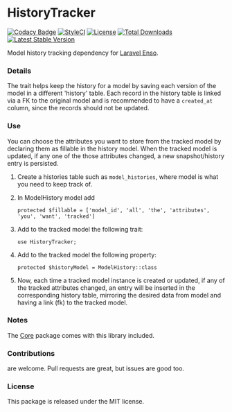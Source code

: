 <!--h-->
# HistoryTracker
[![Codacy Badge](https://api.codacy.com/project/badge/Grade/71c1e5e3e2c940fa8f3fb0ebda9db1fb)](https://www.codacy.com/app/laravel-enso/HistoryTracker?utm_source=github.com&utm_medium=referral&utm_content=laravel-enso/HistoryTracker&utm_campaign=badger)
[![StyleCI](https://styleci.io/repos/85500161/shield?branch=master)](https://styleci.io/repos/85500161)
[![License](https://poser.pugx.org/laravel-enso/historytracker/license)](https://packagist.org/packages/laravel-enso/historytracker)
[![Total Downloads](https://poser.pugx.org/laravel-enso/historytracker/downloads)](https://packagist.org/packages/laravel-enso/historytracker)
[![Latest Stable Version](https://poser.pugx.org/laravel-enso/historytracker/version)](https://packagist.org/packages/laravel-enso/historytracker)
<!--/h-->

Model history tracking dependency for [Laravel Enso](https://github.com/laravel-enso/Enso).

### Details

The trait helps keep the history for a model by saving each version of the model in a different 'history' table.
Each record in the history table is linked via a FK to the original model and is recommended to have a `created_at` column,
since the records should not be updated.

### Use
You can choose the attributes you want to store from the tracked model by declaring them as fillable in the history model. 
 When the tracked model is updated, if any one of the those attributes changed, a new snapshot/history entry is persisted.  

1. Create a histories table such as `model_histories`, where model is what you need to keep track of.

2. In ModelHistory model add

    `protected $fillable = ['model_id', 'all', 'the', 'attributes', 'you', 'want', 'tracked']`

3. Add to the tracked model the following trait:

    `use HistoryTracker;`

4. Add to the tracked model the following property:

    `protected $historyModel = ModelHistory::class`

5. Now, each time a tracked model instance is created or updated, if any of the tracked attributes changed, an entry will be inserted in the corresponding history table, mirroring the desired data from model and having a link (fk) to the tracked model.

### Notes

The [Core](https://github.com/laravel-enso/Core) package comes with this library included.

<!--h-->
### Contributions

are welcome. Pull requests are great, but issues are good too.

### License

This package is released under the MIT license.
<!--/h-->